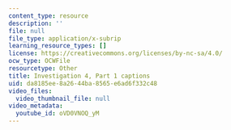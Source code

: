 ```yaml
---
content_type: resource
description: ''
file: null
file_type: application/x-subrip
learning_resource_types: []
license: https://creativecommons.org/licenses/by-nc-sa/4.0/
ocw_type: OCWFile
resourcetype: Other
title: Investigation 4, Part 1 captions
uid: da8185ee-8a26-44ba-8565-e6ad6f332c48
video_files:
  video_thumbnail_file: null
video_metadata:
  youtube_id: oVD0VNOQ_yM
---
```

